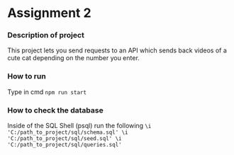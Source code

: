 # **Assignment 2**

### Description of project
This project lets you send requests to an API which sends back videos of a cute cat depending on the number you enter.

### How to run
Type in cmd ```npm run start```

### How to check the database
Inside of the SQL Shell (psql) run the following ```\i 'C:/path_to_project/sql/schema.sql' \i 'C:/path_to_project/sql/seed.sql' \i 'C:/path_to_project/sql/queries.sql'```
